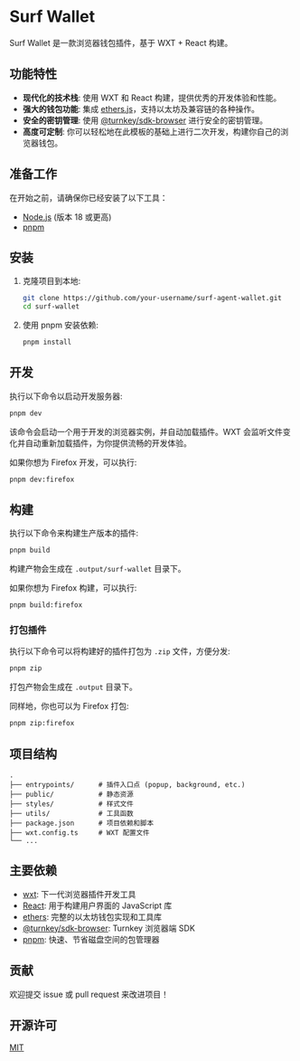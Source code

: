 <!-- @format -->

# Surf Wallet

Surf Wallet 是一款浏览器钱包插件，基于 WXT + React 构建。

## 功能特性

- **现代化的技术栈**: 使用 WXT 和 React 构建，提供优秀的开发体验和性能。
- **强大的钱包功能**: 集成 [ethers.js](https://ethers.io/)，支持以太坊及兼容链的各种操作。
- **安全的密钥管理**: 使用 [@turnkey/sdk-browser](https://www.turnkey.com) 进行安全的密钥管理。
- **高度可定制**: 你可以轻松地在此模板的基础上进行二次开发，构建你自己的浏览器钱包。

## 准备工作

在开始之前，请确保你已经安装了以下工具：

- [Node.js](https://nodejs.org/) (版本 18 或更高)
- [pnpm](https://pnpm.io/)

## 安装

1.  克隆项目到本地:

    ```bash
    git clone https://github.com/your-username/surf-agent-wallet.git
    cd surf-wallet
    ```

2.  使用 pnpm 安装依赖:
    ```bash
    pnpm install
    ```

## 开发

执行以下命令以启动开发服务器:

```bash
pnpm dev
```

该命令会启动一个用于开发的浏览器实例，并自动加载插件。WXT 会监听文件变化并自动重新加载插件，为你提供流畅的开发体验。

如果你想为 Firefox 开发，可以执行:

```bash
pnpm dev:firefox
```

## 构建

执行以下命令来构建生产版本的插件:

```bash
pnpm build
```

构建产物会生成在 `.output/surf-wallet` 目录下。

如果你想为 Firefox 构建，可以执行:

```bash
pnpm build:firefox
```

### 打包插件

执行以下命令可以将构建好的插件打包为 `.zip` 文件，方便分发:

```bash
pnpm zip
```

打包产物会生成在 `.output` 目录下。

同样地，你也可以为 Firefox 打包:

```bash
pnpm zip:firefox
```

## 项目结构

```
.
├── entrypoints/      # 插件入口点 (popup, background, etc.)
├── public/           # 静态资源
├── styles/           # 样式文件
├── utils/            # 工具函数
├── package.json      # 项目依赖和脚本
├── wxt.config.ts     # WXT 配置文件
└── ...
```

## 主要依赖

- [wxt](https://wxt.dev/): 下一代浏览器插件开发工具
- [React](https://react.dev/): 用于构建用户界面的 JavaScript 库
- [ethers](https://docs.ethers.io/): 完整的以太坊钱包实现和工具库
- [@turnkey/sdk-browser](https://www.turnkey.com/): Turnkey 浏览器端 SDK
- [pnpm](https://pnpm.io/): 快速、节省磁盘空间的包管理器

## 贡献

欢迎提交 issue 或 pull request 来改进项目！

## 开源许可

[MIT](./LICENSE)
